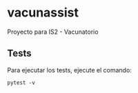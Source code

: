 # vacunassist
Proyecto para IS2 - Vacunatorio


## Tests

Para ejecutar los tests, ejecute el comando:

`pytest -v`


